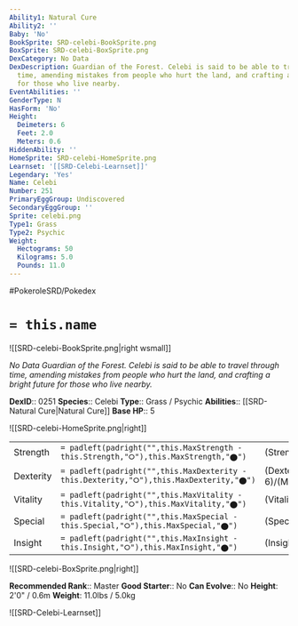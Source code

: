 ```yaml
---
Ability1: Natural Cure
Ability2: ''
Baby: 'No'
BookSprite: SRD-celebi-BookSprite.png
BoxSprite: SRD-celebi-BoxSprite.png
DexCategory: No Data
DexDescription: Guardian of the Forest. Celebi is said to be able to travel through
  time, amending mistakes from people who hurt the land, and crafting a bright future
  for those who live nearby.
EventAbilities: ''
GenderType: N
HasForm: 'No'
Height:
  Deimeters: 6
  Feet: 2.0
  Meters: 0.6
HiddenAbility: ''
HomeSprite: SRD-celebi-HomeSprite.png
Learnset: '[[SRD-Celebi-Learnset]]'
Legendary: 'Yes'
Name: Celebi
Number: 251
PrimaryEggGroup: Undiscovered
SecondaryEggGroup: ''
Sprite: celebi.png
Type1: Grass
Type2: Psychic
Weight:
  Hectograms: 50
  Kilograms: 5.0
  Pounds: 11.0
---
```


#PokeroleSRD/Pokedex

# `= this.name`

![[SRD-celebi-BookSprite.png|right wsmall]]

*No Data*
*Guardian of the Forest. Celebi is said to be able to travel through time, amending mistakes from people who hurt the land, and crafting a bright future for those who live nearby.*

**DexID**:: 0251
**Species**:: Celebi
**Type**:: Grass / Psychic
**Abilities**:: [[SRD-Natural Cure|Natural Cure]]
**Base HP**:: 5

![[SRD-celebi-HomeSprite.png|right]]

|           |                                                                                        |                                          |
| --------- | -------------------------------------------------------------------------------------- | ---------------------------------------- |
| Strength  | `= padleft(padright("",this.MaxStrength - this.Strength,"⭘"),this.MaxStrength,"⬤")`    | (Strength::6)/(MaxStrength::6)   |
| Dexterity | `= padleft(padright("",this.MaxDexterity - this.Dexterity,"⭘"),this.MaxDexterity,"⬤")` | (Dexterity:: 6)/(MaxDexterity::6) |
| Vitality  | `= padleft(padright("",this.MaxVitality - this.Vitality,"⭘"),this.MaxVitality,"⬤")`    | (Vitality::6)/(MaxVitality::6)   |
| Special   | `= padleft(padright("",this.MaxSpecial - this.Special,"⭘"),this.MaxSpecial,"⬤")`       | (Special::6)/(MaxSpecial::6)     |
| Insight   | `= padleft(padright("",this.MaxInsight - this.Insight,"⭘"),this.MaxInsight,"⬤")`       | (Insight::6)/(MaxInsight::6)     |

![[SRD-celebi-BoxSprite.png|right]]

**Recommended Rank**:: Master
**Good Starter**:: No
**Can Evolve**:: No
**Height**: 2'0" / 0.6m
**Weight**: 11.0lbs / 5.0kg

![[SRD-Celebi-Learnset]]